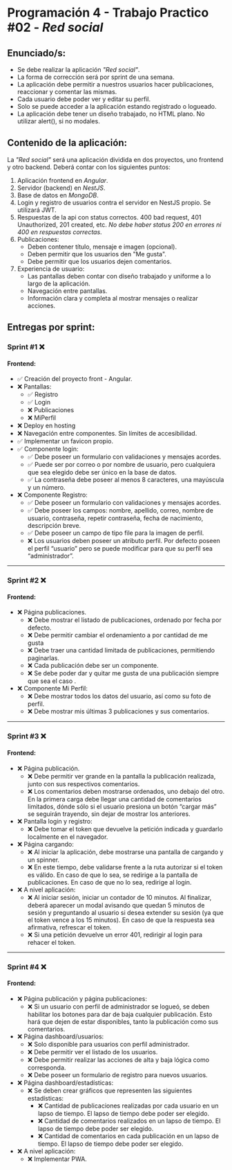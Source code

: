# Programación 4 - Trabajo Practico #02 - **_Red social_**

## Enunciado/s:

- Se debe realizar la aplicación _"Red social"_.
- La forma de corrección será por sprint de una semana.
- La aplicación debe permitir a nuestros usuarios hacer publicaciones, reaccionar y comentar las mismas.
- Cada usuario debe poder ver y editar su perfil.
- Solo se puede acceder a la aplicación estando registrado o logueado.
- La aplicación debe tener un diseño trabajado, no HTML plano. No utilizar alert(), si no modales.

## Contenido de la aplicación:

La _"Red social"_ será una aplicación dividida en dos proyectos, uno frontend y otro backend.
Deberá contar con los siguientes puntos:

1. Aplicación frontend en _Angular_.
2. Servidor (backend) en _NestJS_.
3. Base de datos en _MongoDB_.
4. Login y registro de usuarios contra el servidor en NestJS propio. Se utilizará JWT.
5. Respuestas de la api con status correctos. 400 bad request, 401 Unauthorized, 201 created, etc. _No debe haber status 200 en errores ni 400 en respuestas correctas_.
6. Publicaciones:
   - Deben contener título, mensaje e imagen (opcional).
   - Deben permitir que los usuarios den "Me gusta".
   - Debe permitir que los usuarios dejen comentarios.
7. Experiencia de usuario:
   - Las pantallas deben contar con diseño trabajado y uniforme a lo largo de la aplicación.
   - Navegación entre pantallas.
   - Información clara y completa al mostrar mensajes o realizar acciones.

## Entregas por sprint:

### Sprint #1 ❌

#### Frontend:

- ✅ Creación del proyecto front - Angular.
- ❌ Pantallas:
  - ✅ Registro
  - ✅ Login
  - ❌ Publicaciones
  - ❌ MiPerfil
- ❌ Deploy en hosting
- ❌ Navegación entre componentes. Sin límites de accesibilidad.
- ✅ Implementar un favicon propio.
- ✅ Componente login:
  - ✅ Debe poseer un formulario con validaciones y mensajes acordes.
  - ✅ Puede ser por correo o por nombre de usuario, pero cualquiera que sea elegido debe ser único en la base de datos.
  - ✅ La contraseña debe poseer al menos 8 caracteres, una mayúscula y un número.
- ❌ Componente Registro:
  - ✅ Debe poseer un formulario con validaciones y mensajes acordes.
  - ✅ Debe poseer los campos: nombre, apellido, correo, nombre de usuario, contraseña, repetir contraseña, fecha de nacimiento, descripción breve.
  - ✅ Debe poseer un campo de tipo file para la imagen de perfil.
  - ❌ Los usuarios deben poseer un atributo perfil. Por defecto poseen el perfil “usuario” pero se puede modificar para que su perfil sea “administrador”.

---

### Sprint #2 ❌

#### Frontend:

- ❌ Página publicaciones.
  - ❌ Debe mostrar el listado de publicaciones, ordenado por fecha por defecto.
  - ❌ Debe permitir cambiar el ordenamiento a por cantidad de me gusta
  - ❌ Debe traer una cantidad limitada de publicaciones, permitiendo paginarlas.
  - ❌ Cada publicación debe ser un componente.
  - ❌ Se debe poder dar y quitar me gusta de una publicación siempre que sea el caso .
- ❌ Componente Mi Perfil:
  - ❌ Debe mostrar todos los datos del usuario, así como su foto de perfil.
  - ❌ Debe mostrar mis últimas 3 publicaciones y sus comentarios.

---

### Sprint #3 ❌

#### Frontend:

- ❌ Página publicación.
  - ❌ Debe permitir ver grande en la pantalla la publicación realizada, junto con sus respectivos comentarios.
  - ❌ Los comentarios deben mostrarse ordenados, uno debajo del otro. En la primera carga debe llegar una cantidad de comentarios limitados, dónde sólo si el usuario presiona un botón “cargar más” se seguirán trayendo, sin dejar de mostrar los anteriores.
- ❌ Pantalla login y registro:
  - ❌ Debe tomar el token que devuelve la petición indicada y guardarlo localmente en el navegador.
- ❌ Página cargando:
  - ❌ Al iniciar la aplicación, debe mostrarse una pantalla de cargando y un spinner.
  - ❌ En este tiempo, debe validarse frente a la ruta autorizar si el token es válido. En caso de que lo sea, se redirige a la pantalla de publicaciones. En caso de que no lo sea, redirige al login.
- ❌ A nivel aplicación:
  - ❌ Al iniciar sesión, iniciar un contador de 10 minutos. Al finalizar, deberá aparecer un modal avisando que quedan 5 minutos de sesión y preguntando al usuario si desea extender su sesión (ya que el token vence a los 15 minutos). En caso de que la respuesta sea afirmativa, refrescar el token.
  - ❌ Si una petición devuelve un error 401, redirigir al login para rehacer el token.

---

### Sprint #4 ❌

#### Frontend:

- ❌ Página publicación y página publicaciones:
  - ❌ Si un usuario con perfil de administrador se logueó, se deben habilitar los botones para dar de baja cualquier publicación. Esto hará que dejen de estar disponibles, tanto la publicación como sus comentarios.
- ❌ Página dashboard/usuarios:
  - ❌ Solo disponible para usuarios con perfil administrador.
  - ❌ Debe permitir ver el listado de los usuarios.
  - ❌ Debe permitir realizar las acciones de alta y baja lógica como corresponda.
  - ❌ Debe poseer un formulario de registro para nuevos usuarios.
- ❌ Página dashboard/estadísticas:
  - ❌ Se deben crear gráficos que representen las siguientes estadísticas:
    - ❌ Cantidad de publicaciones realizadas por cada usuario en un lapso de tiempo. El lapso de tiempo debe poder ser elegido.
    - ❌ Cantidad de comentarios realizados en un lapso de tiempo. El lapso de tiempo debe poder ser elegido.
    - ❌ Cantidad de comentarios en cada publicación en un lapso de tiempo. El lapso de tiempo debe poder ser elegido.
- ❌ A nivel aplicación:
  - ❌ Implementar PWA.
